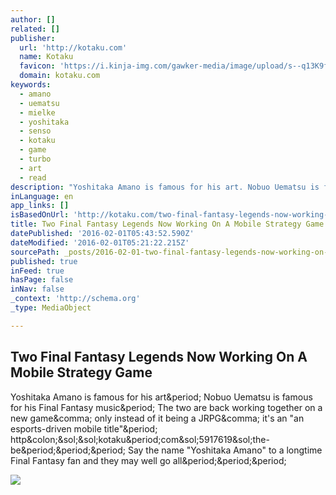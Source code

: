 ```yaml
---
author: []
related: []
publisher:
  url: 'http://kotaku.com'
  name: Kotaku
  favicon: 'https://i.kinja-img.com/gawker-media/image/upload/s--q13K9fyk--/c_fill,fl_progressive,g_center,h_80,q_80,w_80/ghxlwgdztvqerb4zptdx.png'
  domain: kotaku.com
keywords:
  - amano
  - uematsu
  - mielke
  - yoshitaka
  - senso
  - kotaku
  - game
  - turbo
  - art
  - read
description: "Yoshitaka Amano is famous for his art. Nobuo Uematsu is famous for his Final Fantasy music. The two are back working together on a new game, only instead of it being a JRPG, it's an \"an esports-driven mobile title\". http://kotaku.com/5917619/the-be... Say the name \"Yoshitaka Amano\" to a longtime Final Fantasy fan and they may well go all..."
inLanguage: en
app_links: []
isBasedOnUrl: 'http://kotaku.com/two-final-fantasy-legends-now-working-on-a-mobile-strat-1755818658'
title: Two Final Fantasy Legends Now Working On A Mobile Strategy Game
datePublished: '2016-02-01T05:43:52.590Z'
dateModified: '2016-02-01T05:21:22.215Z'
sourcePath: _posts/2016-02-01-two-final-fantasy-legends-now-working-on-a-mobile-strategy-g.md
published: true
inFeed: true
hasPage: false
inNav: false
_context: 'http://schema.org'
_type: MediaObject

---
```

<article style=""><h1>Two Final Fantasy Legends Now Working On A Mobile Strategy Game</h1><p>Yoshitaka Amano is famous for his art&amp;period; Nobuo Uematsu is famous for his Final Fantasy music&amp;period; The two are back working together on a new game&amp;comma; only instead of it being a JRPG&amp;comma; it's an "an esports-driven mobile title"&amp;period; http&amp;colon;&amp;sol;&amp;sol;kotaku&amp;period;com&amp;sol;5917619&amp;sol;the-be&amp;period;&amp;period;&amp;period; Say the name "Yoshitaka Amano" to a longtime Final Fantasy fan and they may well go all&amp;period;&amp;period;&amp;period;</p><img src="https://i.kinja-img.com/gawker-media/image/upload/s--hP-Q7By8--/c_fill,fl_progressive,g_north,h_358,q_80,w_636/w3ttq8bzu6zofhqfrwhz.jpg" /></article>